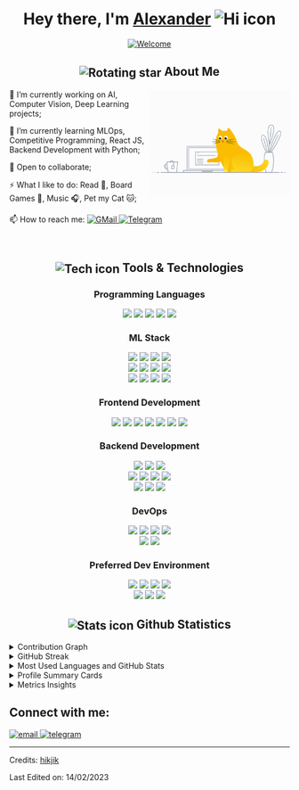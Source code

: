 <h1 align="center">
  <span>Hey there, I'm </span>
  <a href="https://github.com/hikjik">Alexander</a>
  <img
    src="https://github.com/blackcater/blackcater/raw/main/images/Hi.gif"
    height="32"
    alt="Hi icon"
  />
</h1>
<p align="center">
  <a href="https://git.io/typing-svg">
    <img
      src="https://readme-typing-svg.herokuapp.com?font=Fira+Code&size=23&pause=1000&color=1384F7&center=true&width=435&lines=I+am+a+Machine+Learning+Engineer;Welcome+to+my+profile!"
      alt="Welcome"
    />
  </a>
</p>

<h2 align="center">
  <img
    src="https://media0.giphy.com/media/cNZqrH5IzOG0xrlWks/giphy.gif?cid=ecf05e47map255q427en9uprqc1sb0unjq5k4fnqg5pmhhs4&rid=giphy.gif&ct=s"
    align="center"
    width="50px"
    alt="Rotating star"
  />
  <b>About Me</b>
</h2>

<img
    src="./images/cat-coding.gif"
    align="right"
    height="190px"
    alt="Coding Cat"
/>

🔭 I’m currently working on AI, Computer Vision, Deep Learning projects;

🌱 I’m currently learning MLOps, Competitive Programming, React JS, Backend Development with Python;

👯 Open to collaborate;

⚡ What I like to do: Read 📕, Board Games 🎲, Music 🎧, Pet my Cat 🐱;

📫 How to reach me:
  <a href="mailto:alexandr.morev.89@gmail.com">
    <img
      src="https://img.shields.io/badge/Gmail-D14836?style=flat-square&logo=gmail&logoColor=white"
      alt="GMail"
    />
  </a>
  <a href="https://t.me/hikjik">
    <img
      src="https://img.shields.io/badge/Telegram-2CA5E0?style=flat-square&logo=telegram&logoColor=white"
      alt="Telegram"
      />
  </a>

<br>

<h2 align="center">
  <img
    src="https://media2.giphy.com/media/QssGEmpkyEOhBCb7e1/giphy.gif?cid=ecf05e47a0n3gi1bfqntqmob8g9aid1oyj2wr3ds3mg700bl&rid=giphy.gif"
    align="center"
    width="27px"
    alt="Tech icon"
  />
  <b>Tools & Technologies</b>
</h2>

<h3 align="center"><b>Programming Languages</b></h3>
<p align="center">
  <img src="https://img.shields.io/badge/Python-14354C?style=for-the-badge&logo=python&logoColor=white">
  <img src="https://img.shields.io/badge/C%2B%2B-00599C?style=for-the-badge&logo=c%2B%2B&logoColor=white">
  <img src="https://img.shields.io/badge/Go-00ADD8?style=for-the-badge&logo=go&logoColor=white">
  <img src="https://img.shields.io/badge/JavaScript-F7DF1E?style=for-the-badge&logo=JavaScript&logoColor=white">
  <img src="https://img.shields.io/badge/Shell_Script-121011?style=for-the-badge&logo=gnu-bash&logoColor=white">
</p>

<h3 align="center"><b>ML Stack</b></h3>
<p align="center">
  <img src="https://img.shields.io/badge/TensorRT-76B900?style=for-the-badge&logo=nvidia&logoColor=white">
  <img src="https://img.shields.io/badge/DeepStream-76B900?style=for-the-badge&logo=nvidia&logoColor=white">
  <img src="https://img.shields.io/badge/Jetson-76B900?style=for-the-badge&logo=nvidia&logoColor=white">
  <img src="https://img.shields.io/badge/CUDA-76B900?style=for-the-badge&logo=nvidia&logoColor=white">
  <br>
  <img src="https://img.shields.io/badge/PyTorch-EE4C2C?style=for-the-badge&logo=pytorch&logoColor=white">
  <img src="https://img.shields.io/badge/TensorFlow-FF6F00?style=for-the-badge&logo=TensorFlow&logoColor=white">
  <img src="https://img.shields.io/badge/Keras-D00000?style=for-the-badge&logo=Keras&logoColor=white">
  <img src="https://img.shields.io/badge/ONNX-005CED?style=for-the-badge&logo=onnx&logoColor=white">
  <br>
  <img src="https://img.shields.io/badge/OpenCV-27338e?style=for-the-badge&logo=OpenCV&logoColor=white">
  <img src="https://img.shields.io/badge/Numpy-777BB4?style=for-the-badge&logo=numpy&logoColor=white">
  <img src="https://img.shields.io/static/v1?style=for-the-badge&message=pandas&color=150458&logo=pandas&logoColor=FFFFFF&label=">
  <img src="https://img.shields.io/static/v1?style=for-the-badge&message=scikit-learn&color=222222&logo=scikit-learn&logoColor=F7931E&label=">
</p>

<h3 align="center"><b>Frontend Development</b></h3>
<p align="center">
  <img src="https://img.shields.io/badge/HTML5-E34F26?style=for-the-badge&logo=html5&logoColor=white">
  <img src="https://img.shields.io/badge/CSS3-1572B6?style=for-the-badge&logo=css3&logoColor=white">
  <img src="https://img.shields.io/badge/JavaScript-F7DF1E?style=for-the-badge&logo=JavaScript&logoColor=white">
  <img src="https://img.shields.io/badge/React-20232A?style=for-the-badge&logo=react&logoColor=61DAFB">
  <img src="https://img.shields.io/badge/webpack-%238DD6F9.svg?style=for-the-badge&logo=webpack&logoColor=black">
  <img src="https://img.shields.io/badge/figma-%23F24E1E.svg?style=for-the-badge&logo=figma&logoColor=white">
  <img src="https://img.shields.io/badge/ESLint-4B3263?style=for-the-badge&logo=eslint&logoColor=white">
  <!-- <img src="https://img.shields.io/badge/Redux-593D88?style=for-the-badge&logo=redux&logoColor=white"> -->
  <!-- <img src="https://img.shields.io/badge/TypeScript-007ACC?style=for-the-badge&logo=typescript&logoColor=white"> -->
  <!-- <img src="https://img.shields.io/badge/Bootstrap-563D7C?style=for-the-badge&logo=bootstrap&logoColor=white"> -->
</p>

<h3 align="center"><b>Backend Development</b></h3>
<p align="center">
  <img src="https://img.shields.io/badge/Django-092E20?style=for-the-badge&logo=django&logoColor=white">
  <img src="https://img.shields.io/static/v1?style=for-the-badge&message=Gunicorn&color=499848&logo=Gunicorn&logoColor=FFFFFF&label=">
  <img src="https://img.shields.io/badge/Nginx-009639?style=for-the-badge&logo=nginx&logoColor=white">
  <br>
  <img src="https://img.shields.io/badge/Node.js-43853D?style=for-the-badge&logo=node.js&logoColor=white">
  <img src="https://img.shields.io/badge/Express.js-404D59?style=for-the-badge">
  <img src="https://img.shields.io/badge/Postman-FF6C37?style=for-the-badge&logo=postman&logoColor=white">
  <img src="https://img.shields.io/badge/Apache_Kafka-231F20?style=for-the-badge&logo=apache-kafka&logoColor=white">
  <br>
  <img src="https://img.shields.io/badge/MongoDB-4EA94B?style=for-the-badge&logo=mongodb&logoColor=white">
  <img src="https://img.shields.io/badge/PostgreSQL-316192?style=for-the-badge&logo=postgresql&logoColor=white">
  <img src="https://img.shields.io/badge/SQLite-07405E?style=for-the-badge&logo=sqlite&logoColor=white">
  <!-- <img src="https://img.shields.io/badge/Flask-000000?style=for-the-badge&logo=flask&logoColor=white"> -->
  <!-- <img src="https://img.shields.io/badge/Cassandra-1287B1?style=for-the-badge&logo=apache%20cassandra&logoColor=white"> -->
  <!-- <img src="https://img.shields.io/badge/Elastic_Search-005571?style=for-the-badge&logo=elasticsearch&logoColor=white"> -->
  <!-- <img src="https://img.shields.io/badge/redis-%23DD0031.svg?&style=for-the-badge&logo=redis&logoColor=white"> -->
  <!-- <img src="https://img.shields.io/badge/rabbitmq-%23FF6600.svg?&style=for-the-badge&logo=rabbitmq&logoColor=white"> -->
</p>

<h3 align="center"><b>DevOps</b></h3>
<p align="center">
  <img src="https://img.shields.io/badge/Git-F05032?style=for-the-badge&logo=git&logoColor=white">
  <img src="https://img.shields.io/badge/Git flow%20-%23F7DF1E.svg?&style=for-the-badge&color=000" />
  <img src="https://img.shields.io/badge/GitHub_Actions-2088FF?style=for-the-badge&logo=github-actions&logoColor=white">
  <img src="https://img.shields.io/badge/GitLab-330F63?style=for-the-badge&logo=gitlab&logoColor=white">
  <br>
  <img src="https://img.shields.io/badge/Docker-2CA5E0?style=for-the-badge&logo=docker&logoColor=white">
  <img src="https://img.shields.io/badge/Docker compose%20-%23F7DF1E.svg?&style=for-the-badge&color=B4C3D2" />
  <!-- <img src="https://img.shields.io/badge/grafana-%23F46800.svg?style=for-the-badge&logo=grafana&logoColor=white"> -->
  <!-- <img src="https://img.shields.io/badge/Prometheus-E6522C?style=for-the-badge&logo=Prometheus&logoColor=white"> -->
  <!-- <img src="https://img.shields.io/badge/kubernetes-%23326ce5.svg?style=for-the-badge&logo=kubernetes&logoColor=white"> -->
</p>

<h3 align="center"><b>Preferred Dev Environment</b></h3>
<p align="center">
  <img src="https://img.shields.io/badge/Ubuntu-E95420?&style=for-the-badge&logo=ubuntu&logoColor=white">
  <img src="https://img.shields.io/badge/Visual_Studio_Code-0078D4?style=for-the-badge&logo=visual%20studio%20code&logoColor=white">
  <img src="https://img.shields.io/static/v1?style=for-the-badge&message=GoLand&color=000000&logo=GoLand&logoColor=FFFFFF&label=">
  <img src="https://img.shields.io/static/v1?style=for-the-badge&message=Jupyter&color=F37626&logo=Jupyter&logoColor=FFFFFF&label=">
  <br>
  <img src="https://img.shields.io/badge/Intel-Core_i7_8th-0071C5?style=for-the-badge&logo=intel&logoColor=white">
  <img src="https://img.shields.io/badge/NVIDIA-RTX5000-76B900?style=for-the-badge&logo=nvidia">
  <img src="https://img.shields.io/badge/Jetson-76B900?style=for-the-badge&logo=nvidia&logoColor=white">
</p>


<h2 align="center">
  <img
    align="center"
    height="30px"
    src="https://media.giphy.com/media/cj87CxfRtrUifF3Ryk/giphy.gif"
    alt="Stats icon"
  />
  <b>Github Statistics</b>
</h2>

<details>
  <summary>Contribution Graph</summary>
  <img
    align="center"
    src="https://github-readme-activity-graph.cyclic.app/graph?username=hikjik&theme=react&radius=10&area=true"
    alt="Contribution Graph"
  />
</details>

<details>
  <summary>GitHub Streak</summary>
  <div align="center">
    <img
      src="https://streak-stats.demolab.com/?user=hikjik&theme=react"
      alt="GitHub Streak"
    />
  </div>
</details>

<details>
  <summary>Most Used Languages and GitHub Stats</summary>
  <div align="center">
    <img
      height="150em"
      src="https://github-readme-stats.vercel.app/api/top-langs/?username=hikjik&layout=compact&show_icon=true&theme=react"
      alt="Most Used Languages"
    />
    <img
      height="150em"
      src="https://github-readme-stats.vercel.app/api/?username=hikjik&layout=compact&show_icon=true&theme=react"
      alt="GitHub Stats"
    />
  </div>
</details>

<details>
  <summary>Profile Summary Cards</summary>
  <img
    width="99.5%"
    src="https://github-profile-summary-cards.vercel.app/api/cards/profile-details?username=hikjik&theme=nord_dark"
    alt="Contribution in the last year"
  />
  <div>
    <img
      width="49%"
      src="https://github-profile-summary-cards.vercel.app/api/cards/repos-per-language?username=hikjik&theme=nord_dark"
      alt="Top Languages by Repo"
    /> 
    <img
      width="49%"
      src="https://github-profile-summary-cards.vercel.app/api/cards/most-commit-language?username=hikjik&theme=nord_dark"
      alt="Top Languages by commit"
    />
  </div>
  <div>
    <img
      width="49%"
      src="https://github-profile-summary-cards.vercel.app/api/cards/stats?username=hikjik&theme=nord_dark"
      alt="Github Stats"
    /> 
    <img
      width="49%"
      src="https://github-profile-summary-cards.vercel.app/api/cards/productive-time?username=hikjik&theme=nord_dark&utcOffset=3"
      alt="Commits"
    />
  </div>
</details>

<details>
<summary>Metrics Insights</summary>
   <img src="https://metrics.lecoq.io/hikjik?template=classic&base.header=0&base.metadata=0&isocalendar=1&languages=1&people=1&isocalendar.duration=half-year&languages.limit=8&languages.sections=most-used&languages.colors=github&languages.threshold=0%25&languages.indepth=false&languages.recent.load=300&languages.recent.days=14&people.limit=24&people.size=28&people.types=followers%2C%20following&people.identicons=false&people.shuffle=false&config.timezone=Europe%2FMoscow)](https://www.github.com/hikjik"/>
</details>

<h2>Connect with me:</h2>
<div>
  <a href="mailto:alexandr.morev.89@gmail.com">
    <img
      src="https://img.shields.io/badge/Gmail-D14836?style=for-the-badge&logo=gmail&logoColor=white"
      alt="email"
    />
  </a>
  <a href="https://t.me/hikjik">
    <img
      src="https://img.shields.io/badge/Telegram-2CA5E0?style=for-the-badge&logo=telegram&logoColor=white"
      alt="telegram"
    />
  </a>
  <hr>
  <p>
    Credits: <a href="https://github.com/hikjik">hikjik</a>
  </p>
  <p>Last Edited on: 14/02/2023</p>
</div>

<!-- [![Codeforces](https://badges.joonhyung.xyz/codeforces/hikjik.svg)](https://codeforces.com/profile/hikjik) -->
<!-- [![TopCoder](https://badges.joonhyung.xyz/topcoder/hikjik.svg)](https://www.topcoder.com/members/hikjik) -->
<!-- [![AtCoder](https://badges.joonhyung.xyz/atcoder/hikjik.svg)](https://atcoder.jp/users/hikjik) -->

<!-- <img width="100%" src="https://www.codewars.com/users/hikjik/badges/large"> -->
<!-- <img width="50%" src="https://leetcard.jacoblin.cool/dead_inspiron?theme=dark,unicorn&extension=activity"> -->
<!-- <img width="50%" src="https://leetcard.jacoblin.cool/dead_inspiron?theme=dark,unicorn&ext=heatmap"> -->
<!-- <img width="50%" src="https://leetcard.jacoblin.cool/dead_inspiron?theme=dark,unicorn&ext=contest"> -->

<!-- <img src="https://komarev.com/ghpvc/?username=hikjik" alt="Profile views"/> -->
<!-- <img src="https://img.shields.io/github/followers/hikjik?label=Followers&style=social" alt="GitHub followers"> -->
<!-- <img alt="Stars" src="https://img.shields.io/github/stars/hikjik?style=social"> -->
